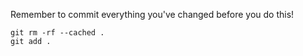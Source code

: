 Remember to commit everything you've changed before you do this!

```git
git rm -rf --cached .
git add .
```
